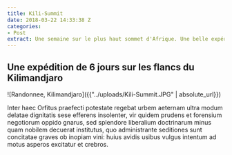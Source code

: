 ```yaml
---
title: Kili-Summit
date: 2018-03-22 14:33:38 Z
categories:
- Post
extract: Une semaine sur le plus haut sommet d'Afrique. Une belle expérience de l'altitude
---
```


<h2>Une expédition de 6 jours sur les flancs du Kilimandjaro</h2>

![Randonnee, Kilimandjaro]({{"../uploads/Kili-Summit.JPG" | absolute_url}})
<br>

<p>Inter haec Orfitus praefecti potestate regebat urbem aeternam ultra modum delatae dignitatis sese efferens insolenter, vir quidem prudens et forensium negotiorum oppido gnarus, sed splendore liberalium doctrinarum minus quam nobilem decuerat institutus, quo administrante seditiones sunt concitatae graves ob inopiam vini: huius avidis usibus vulgus intentum ad motus asperos excitatur et crebros.</p>
